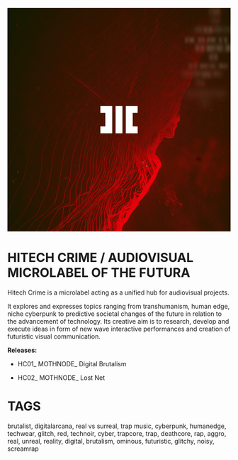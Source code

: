 ![](assets/hitechcrime.png)

# HITECH CRIME / AUDIOVISUAL MICROLABEL OF THE FUTURA

Hitech Crime is a microlabel acting as a unified hub for audiovisual projects. 

It explores and expresses topics ranging from transhumanism, human edge, niche cyberpunk to predictive societal changes of the future in relation to the advancement of technology. Its creative aim is to research, develop and execute ideas in form of new wave interactive performances and creation of futuristic visual communication.

**Releases:**

- HC01_ MOTHNODE_ Digital Brutalism

- HC02_ MOTHNODE_ Lost Net

# **TAGS**
brutalist, digitalarcana, real vs surreal, trap music, cyberpunk, humanedge, techwear, glitch, red, technoir, cyber, trapcore, trap, deathcore, rap, aggro, real, unreal, reality, digital, brutalism, ominous, futuristic, glitchy, noisy, screamrap
